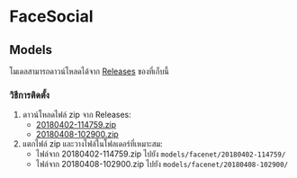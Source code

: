 # FaceSocial

## Models

โมเดลสามารถดาวน์โหลดได้จาก [Releases](https://github.com/BossDever/facesocial/releases) ของที่เก็บนี้

### วิธีการติดตั้ง
1. ดาวน์โหลดไฟล์ zip จาก Releases:
   - [20180402-114759.zip](https://github.com/BossDever/facesocial/releases/download/untagged-63797fcd719df3a0404f/20180402-114759.zip.zip)
   - [20180408-102900.zip](https://github.com/BossDever/facesocial/releases/download/untagged-63797fcd719df3a0404f/20180408-102900.zip.zip)
2. แตกไฟล์ zip และวางไฟล์ในโฟลเดอร์ที่เหมาะสม:
   - ไฟล์จาก 20180402-114759.zip ไปยัง `models/facenet/20180402-114759/`
   - ไฟล์จาก 20180408-102900.zip ไปยัง `models/facenet/20180408-102900/`
